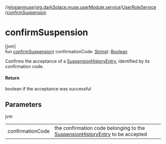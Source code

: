 //[elysianmuse](../../../index.md)/[org.darkSolace.muse.userModule.service](../index.md)/[UserRoleService](index.md)
/[confirmSuspension](confirm-suspension.md)

# confirmSuspension

[jvm]\
fun [confirmSuspension](confirm-suspension.md)(
confirmationCode: [String](https://kotlinlang.org/api/latest/jvm/stdlib/kotlin/-string/index.html)): [Boolean](https://kotlinlang.org/api/latest/jvm/stdlib/kotlin/-boolean/index.html)

Confirms the acceptance of
a [SuspensionHistoryEntry](../../org.darkSolace.muse.userModule.model/-suspension-history-entry/index.md), identified by
its confirmation code.

#### Return

boolean if the acceptance was successful

## Parameters

jvm

| | |
|---|---|
| confirmationCode | the confirmation code belonging to the [SuspensionHistoryEntry](../../org.darkSolace.muse.userModule.model/-suspension-history-entry/index.md) to be accepted |
